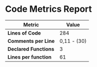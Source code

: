 # Code Metrics Report

| Metric                          | Value       |
|---------------------------------|-------------|
| **Lines of Code**               | 284         |
| **Comments per Line**           | 0,11 - (30) |
| **Declared Functions**          | 3           |
| **Lines per function**          | 61          |


